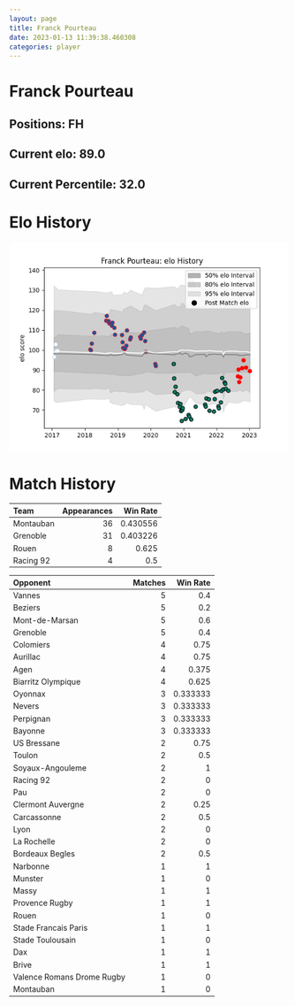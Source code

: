 ```yaml
---  
layout: page  
title: Franck Pourteau  
date: 2023-01-13 11:39:38.460308  
categories: player  
---
```

# Franck Pourteau

## Positions: FH

## Current elo: 89.0

## Current Percentile: 32.0

# Elo History


![elo history](history_FranckPourteau.png)
# Match History


| Team      |   Appearances |   Win Rate |
|:----------|--------------:|-----------:|
| Montauban |            36 |   0.430556 |
| Grenoble  |            31 |   0.403226 |
| Rouen     |             8 |   0.625    |
| Racing 92 |             4 |   0.5      |

| Opponent                   |   Matches |   Win Rate |
|:---------------------------|----------:|-----------:|
| Vannes                     |         5 |   0.4      |
| Beziers                    |         5 |   0.2      |
| Mont-de-Marsan             |         5 |   0.6      |
| Grenoble                   |         5 |   0.4      |
| Colomiers                  |         4 |   0.75     |
| Aurillac                   |         4 |   0.75     |
| Agen                       |         4 |   0.375    |
| Biarritz Olympique         |         4 |   0.625    |
| Oyonnax                    |         3 |   0.333333 |
| Nevers                     |         3 |   0.333333 |
| Perpignan                  |         3 |   0.333333 |
| Bayonne                    |         3 |   0.333333 |
| US Bressane                |         2 |   0.75     |
| Toulon                     |         2 |   0.5      |
| Soyaux-Angouleme           |         2 |   1        |
| Racing 92                  |         2 |   0        |
| Pau                        |         2 |   0        |
| Clermont Auvergne          |         2 |   0.25     |
| Carcassonne                |         2 |   0.5      |
| Lyon                       |         2 |   0        |
| La Rochelle                |         2 |   0        |
| Bordeaux Begles            |         2 |   0.5      |
| Narbonne                   |         1 |   1        |
| Munster                    |         1 |   0        |
| Massy                      |         1 |   1        |
| Provence Rugby             |         1 |   1        |
| Rouen                      |         1 |   0        |
| Stade Francais Paris       |         1 |   1        |
| Stade Toulousain           |         1 |   0        |
| Dax                        |         1 |   1        |
| Brive                      |         1 |   1        |
| Valence Romans Drome Rugby |         1 |   0        |
| Montauban                  |         1 |   0        |